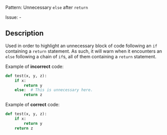 Pattern: Unnecessary `else` after `return`

Issue: -

## Description

Used in order to highlight an unnecessary block of code following an `if` containing a `return` statement.
As such, it will warn when it encounters an `else` following a chain of `if`s, all of them containing a `return` statement.


Example of **incorrect** code:

```python
def test(x, y, z):
    if x:
        return y
    else:  # This is unnecessary here.
        return z
```

Example of **correct** code:

```python
def test(x, y, z):
    if x:
        return y
    return z
```
